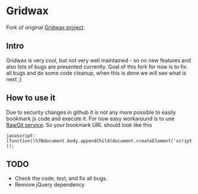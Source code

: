 # Gridwax

Fork of original [Gridwax project](https://github.com/itsthatguy/gridwax).

## Intro

Gridwax is very cool, but not very well maintained - so no new features and also lots of bugs are presented currently. Goal of this fork for now is to fix all bugs and do some code cleanup, when this is done we will see what is next ;)

## How to use it

Due to security changes in github it is not any more possible to easily bookmark js code and execute it. For now easy workaround is to use [RawGit service](https://rawgit.com/). So your bookmark URL should look like this

```
javascript:(function()%7Bdocument.body.appendChild(document.createElement('script')).src='http://localhost/pivica/gridwax/gridwax.js';%7D)();
```

## TODO

* Check the code, test, and fix all bugs.
* Remove jQuery dependency.
